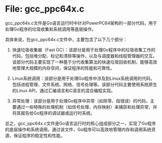 # File: gcc_ppc64x.c

gcc_ppc64x.c文件是Go语言运行时中针对PowerPC64架构的一部分代码，用于处理Go程序的垃圾收集和系统调用等底层操作。

具体来说，在gcc_ppc64x.c文件中，主要包含了以下几个部分：

1. 快速垃圾收集器（Fast GC）：该部分是用于处理Go程序中的垃圾收集工作的代码，包括堆分配、标记和清除等操作，以及与调度器和线程管理器的交互。该部分代码主要实现了一种基于分代收集算法的快速垃圾回收机制，能够高效地管理大规模的内存空间，保证程序的性能和可靠性。

2. Linux系统调用：该部分是用于处理Go程序中涉及到Linux系统调用的代码，包括进程管理、文件系统、网络、信号处理等。该部分代码主要使用系统原生的Linux API，通过汇编语言和C语言的混合编程实现。

3. 异常处理：该部分是用于处理Go程序中异常（如除零、段错误）的代码，主要通过一些特殊的处理机制（如信号处理、内存映射）来捕获和处理异常，并将其报告给Go程序的调试器或运行时系统。

总之，gcc_ppc64x.c文件是Go语言运行时的核心组成部分之一，实现了Go程序的底层操作和系统调用。通过该文件，Go程序可以高效地管理内存和调用系统资源，保证程序的稳定性和性能。

